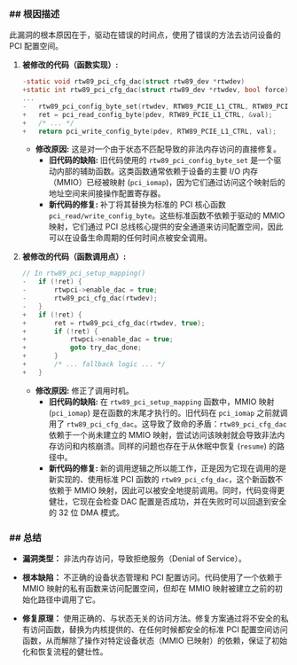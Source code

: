 ### **## 根因描述**

此漏洞的根本原因在于，驱动在错误的时间点，使用了错误的方法去访问设备的 PCI 配置空间。

1.  **被修改的代码（函数实现）:**
    ```c
    -static void rtw89_pci_cfg_dac(struct rtw89_dev *rtwdev)
    +static int rtw89_pci_cfg_dac(struct rtw89_dev *rtwdev, bool force)
    ...
    -	rtw89_pci_config_byte_set(rtwdev, RTW89_PCIE_L1_CTRL, RTW89_PCIE_BIT_EN_64BITS);
    +	ret = pci_read_config_byte(pdev, RTW89_PCIE_L1_CTRL, &val);
    +	/* ... */
    +	return pci_write_config_byte(pdev, RTW89_PCIE_L1_CTRL, val);
    ```
    *   **修改原因:** 这是对一个由于状态不匹配导致的非法内存访问的直接修复。
        *   **旧代码的缺陷:** 旧代码使用的 `rtw89_pci_config_byte_set` 是一个驱动内部的辅助函数。这类函数通常依赖于设备的主要 I/O 内存（MMIO）已经被映射 (`pci_iomap`)，因为它们通过访问这个映射后的地址空间来间接操作配置寄存器。
        *   **新代码的修复:** 补丁将其替换为标准的 PCI 核心函数 `pci_read/write_config_byte`。这些标准函数不依赖于驱动的 MMIO 映射，它们通过 PCI 总线核心提供的安全通道来访问配置空间，因此可以在设备生命周期的任何时间点被安全调用。

2.  **被修改的代码（函数调用点）:**
    ```c
    // In rtw89_pci_setup_mapping()
    -	if (!ret) {
    -		rtwpci->enable_dac = true;
    -		rtw89_pci_cfg_dac(rtwdev);
    -	}
    +	if (!ret) {
    +		ret = rtw89_pci_cfg_dac(rtwdev, true);
    +		if (!ret) {
    +			rtwpci->enable_dac = true;
    +			goto try_dac_done;
    +		}
    +		/* ... fallback logic ... */
    +	}
    ```
    *   **修改原因:** 修正了调用时机。
        *   **旧代码的缺陷:** 在 `rtw89_pci_setup_mapping` 函数中，MMIO 映射 (`pci_iomap`) 是在函数的末尾才执行的。旧代码在 `pci_iomap` 之前就调用了 `rtw89_pci_cfg_dac`。这导致了致命的矛盾：`rtw89_pci_cfg_dac` 依赖于一个尚未建立的 MMIO 映射，尝试访问该映射就会导致非法内存访问和内核崩溃。同样的问题也存在于从休眠中恢复 (`resume`) 的路径中。
        *   **新代码的修复:** 新的调用逻辑之所以能工作，正是因为它现在调用的是新实现的、使用标准 PCI 函数的 `rtw89_pci_cfg_dac`，这个新函数不依赖于 MMIO 映射，因此可以被安全地提前调用。同时，代码变得更健壮，它现在会检查 DAC 配置是否成功，并在失败时可以回退到安全的 32 位 DMA 模式。

### **## 总结**

*   **漏洞类型：**
    非法内存访问，导致拒绝服务（Denial of Service）。

*   **根本缺陷：**
    不正确的设备状态管理和 PCI 配置访问。代码使用了一个依赖于 MMIO 映射的私有函数来访问配置空间，但却在 MMIO 映射被建立之前的初始化路径中调用了它。

*   **修复原理：**
    使用正确的、与状态无关的访问方法。修复方案通过将不安全的私有访问函数，替换为内核提供的、在任何时候都安全的标准 PCI 配置空间访问函数，从而解除了操作对特定设备状态（MMIO 已映射）的依赖，保证了初始化和恢复流程的健壮性。